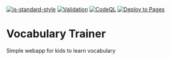[![js-standard-style](https://img.shields.io/badge/code%20style-standard-brightgreen.svg)](http://standardjs.com)
[![Validation](https://github.com/alexsaar/vocabulary-trainer/actions/workflows/run-tests.yaml/badge.svg)](https://github.com/alexsaar/vocabulary-trainer/actions/workflows/run-tests.yaml)
[![CodeQL](https://github.com/alexsaar/vocabulary-trainer/actions/workflows/codeql.yml/badge.svg)](https://github.com/alexsaar/vocabulary-trainer/actions/workflows/codeql.yml)
[![Deploy to Pages](https://github.com/alexsaar/vocabulary-trainer/actions/workflows/static.yml/badge.svg)](https://github.com/alexsaar/vocabulary-trainer/actions/workflows/static.yml)

# Vocabulary Trainer
Simple webapp for kids to learn vocabulary

